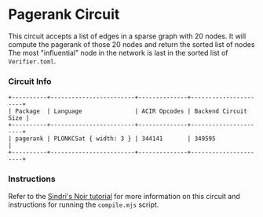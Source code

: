 # Pagerank Circuit

This circuit accepts a list of edges in a sparse graph with 20 nodes.
It will compute the pagerank of those 20 nodes and return the sorted list of nodes
The most "influential" node in the network is last in the sorted list of `Verifier.toml`.

### Circuit Info

```
+----------+------------------------+--------------+----------------------+
| Package  | Language               | ACIR Opcodes | Backend Circuit Size |
+----------+------------------------+--------------+----------------------+
| pagerank | PLONKCSat { width: 3 } | 344141       | 349595               |
+----------+------------------------+--------------+----------------------+
```

### Instructions
Refer to the [Sindri's Noir tutorial](https://sindri-labs.github.io/docs/how-to-guides/frameworks/noir/) for more information on this circuit and instructions for running the `compile.mjs` script.